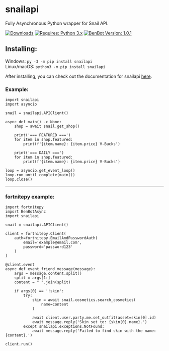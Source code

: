 # snailapi
Fully Asynchronous Python wrapper for Snail API.

[![Downloads](https://pepy.tech/badge/snailapi)](https://pepy.tech/project/snailapi)
[![Requires: Python 3.x](https://img.shields.io/pypi/pyversions/snailapi.svg)](https://pypi.org/project/snailapi/)
[![BenBot Version: 1.0.1](https://img.shields.io/pypi/v/snailapi.svg)](https://pypi.org/project/snailapi/)

## Installing:
Windows: ``py -3 -m pip install snailapi``<br>
Linux/macOS: ``python3 -m pip install snailapi``

After installing, you can check out the documentation for snailapi [here](https://github.com/xMistt/snailapi/wiki).

### Example:
```
import snailapi
import asyncio

snail = snailapi.APIClient()

async def main() -> None:
    shop = await snail.get_shop()

    print('=== FEATURED ===')
    for item in shop.featured:
        print(f'{item.name}: {item.price} V-Bucks')
        
    print('=== DAILY ===')
    for item in shop.featured:
        print(f'{item.name}: {item.price} V-Bucks')

loop = asyncio.get_event_loop()
loop.run_until_complete(main())
loop.close()
```
____
### fortnitepy example:
```
import fortnitepy
import BenBotAsync
import snailapi

snail = snailapi.APIClient()

client = fortnitepy.Client(
    auth=fortnitepy.EmailAndPasswordAuth(
        email='example@email.com',
        password='password123'
    )
)

@client.event
async def event_friend_message(message):
    args = message.content.split()
    split = args[1:]
    content = " ".join(split)

    if args[0] == '!skin':
        try:
            skin = await snail.cosmetics.search_cosmetics(
                name=content
            )
            
            await client.user.party.me.set_outfit(asset=skin[0].id)
            await message.reply('Skin set to: {skin[0].name}.')
        except snailapi.exceptions.NotFound:
            await message.reply('Failed to find skin with the name: {content}.')

client.run()
```
